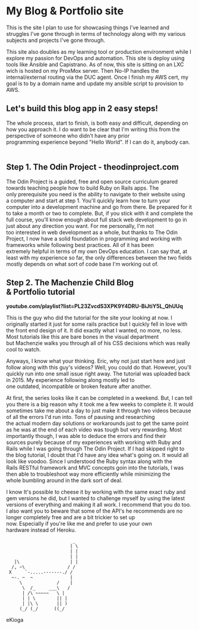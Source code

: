 # My Blog & Portfolio site

This is the site I plan to use for showcasing things I've learned and struggles I've gone through in terms of technology along with my various subjects and projects I've gone through.

This site also doubles as my learning tool or production environment while I explore my passion for DevOps and automation. This site is deploy using tools like Ansible and Capistrano. As of now, this site is sitting on an LXC wich is hosted on my ProxMox server. Then No-IP handles the internal/external routing via the DUC agent. Once I finish my AWS cert, my goal is to by a domain name and update my ansible script to provision to AWS. 

## Let's build this blog app in 2 easy steps!

The whole process, start to finish, is both easy and difficult, depending on how you approach it. I do want to be clear that I'm writing this from the perspective of someone who didn't have any prior programming experience beyond "Hello World". If I can do it, anybody can.  
 
## Step 1. The Odin Project - theodinproject.com 

The Odin Project is a guided, free and open source curriculum geared towards teaching people how to build Ruby on Rails apps. The only prerequisite you need is the ability to navigate to their website using a computer and start at step 1. You'll quickly learn how to turn your computer into a development machine and go from there. Be prepared for it to take a month or two to complete. But, if you stick with it and complete the full course, you'll know enough about full stack web development to go in just about any direction you want. For me personally, I'm not too interested in web development as a whole, but thanks to The Odin Project, I now have a solid foundation in programming and working with frameworks while following best practices. All of it has been extremely helpful in terms of my own DevOps education. I can say that, at least with my experience so far, the only differences between the two fields mostly depends on what sort of code base I'm working out of. 
 
## Step 2. The Machenzie Child Blog & Portfolio tutorial 
**youtube.com/playlist?list=PL23ZvcdS3XPK9Y4DRU-BiJtiY5L_QhUUq**

This is the guy who did the tutorial for the site your looking at now. I originally started it just for some rails practice but I quickly fell in love with the front end design of it. It did exactly what I wanted, no more, no less. Most tutorials like this are bare bones in the visual department but Machenzie walks you through all of his CSS decisions which was really cool to watch.  

Anyways, I know what your thinking. Eric, why not just start here and just follow along with this guy's videos? Well, you could do that. However, you'll quickly run into one small issue right away. The tutorial was uploaded back in 2015. My experience following along mostly led to one outdated, incompatible or broken feature after another.  

At first, the series looks like it can be completed in a weekend. But, I can tell you there is a big reason why it took me a few weeks to complete it. It would sometimes take me about a day to just make it through two videos because of all the errors I'd run into. Tons of pausing and researching the actual modern day solutions or workarounds just to get the same point as he was at the end of each video was tough but very rewarding. Most importantly though, I was able to deduce the errors and find their sources purely because of my experiences with working with Ruby and Rails while I was going through The Odin Project. If I had skipped right to the blog tutorial, I doubt that I'd have any idea what's going on. It would all look like voodoo. Since I understood the Ruby syntax along with the Rails RESTful framework and MVC concepts goin into the tutorials, I was then able to troubleshoot way more efficiently while minimizing the whole bumbling around in the dark sort of deal.

I know It's possible to cheese it by working with the same exact ruby and gem versions he did, but I wanted to challenge myself by using the latest versions of everything and making it all work. I recommend that you do too. I also want you to beware that some of the API's he recommends are no longer completely free and are a bit trickier to set up now. Especially if you're like me and prefer to use your own hardware instead of Heroku. 


                             _
                            | \
                            | |
                            | |
       |\                   | |
      /, ~\                / /
     X     `-.....-------./ /
      ~-. ~  ~              |
         \             /    |
          \  /_     ___\   /
          | /\ ~~~~~   \ |
          | | \        || |
          | |\ \       || )
         (_/ (_/      ((_/

eKioga
